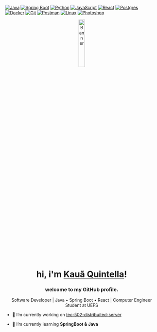 [![Java](https://img.shields.io/badge/Java-ED8B00?logo=openjdk&logoColor=white)](#)
[![Spring Boot](https://img.shields.io/badge/Spring%20Boot-6DB33F?logo=springboot&logoColor=white)](#)
[![Python](https://img.shields.io/badge/Python-3776AB?logo=python&logoColor=white)](#)
[![JavaScript](https://img.shields.io/badge/JavaScript-F7DF1E?logo=javascript&logoColor=black)](#)
[![React](https://img.shields.io/badge/React-61DAFB?logo=react&logoColor=black)](#)
[![Postgres](https://img.shields.io/badge/Postgres-%23316192.svg?logo=postgresql&logoColor=white)](#)
[![Docker](https://img.shields.io/badge/Docker-2496ED?logo=docker&logoColor=white)](#)
[![Git](https://img.shields.io/badge/Git-F05032?logo=git&logoColor=white)](#)
[![Postman](https://img.shields.io/badge/Postman-FF6C37?logo=postman&logoColor=white)](#)
[![Linux](https://img.shields.io/badge/Linux-FCC624?logo=linux&logoColor=black)](#)
[![Photoshop](https://img.shields.io/badge/Photoshop-31A8FF?logo=adobephotoshop&logoColor=white)](#)

<p align="center">
    <img src="https://cdn.prod.website-files.com/664cfafd1b780dd90b9bc416/664cfafd1b780dd90b9bcdb2_giphy-3.gif" alt="Banner" width="20%">
</p>

<h1 align="center">hi, i'm <a href="https://www.linkedin.com/in/kauaquintella/">Kauã Quintella</a>!</h1>
<h3 align="center">welcome to my GitHub profile.</h3>

<p align="center">Software Developer | Java • Spring Boot • React | Computer Engineer Student at UEFS</p>

- 🔭 I’m currently working on [tec-502-distribuited-server](https://github.com/kauaQuintella/tec-502-distribuited-server)

- 🌱 I’m currently learning **SpringBoot & Java**


<!--

<p align="center">
  <a href="https://github.com/kauaQuintella"><img src="https://github-readme-stats.vercel.app/api?username=kauaQuintella&hide_border=true&show_icons=true" alt="kauaQuintella's github stats"></a>
</p>


**kauaQuintella/kauaQuintella** is a ✨ _special_ ✨ repository because its `README.md` (this file) appears on your GitHub profile.

Here are some ideas to get you started:

- 🔭 I’m currently working on ...
- 🌱 I’m currently learning ...
- 👯 I’m looking to collaborate on ...
- 🤔 I’m looking for help with ...
- 💬 Ask me about ...
- 📫 How to reach me: ...
- 😄 Pronouns: ...
- ⚡ Fun fact: ...
-->
